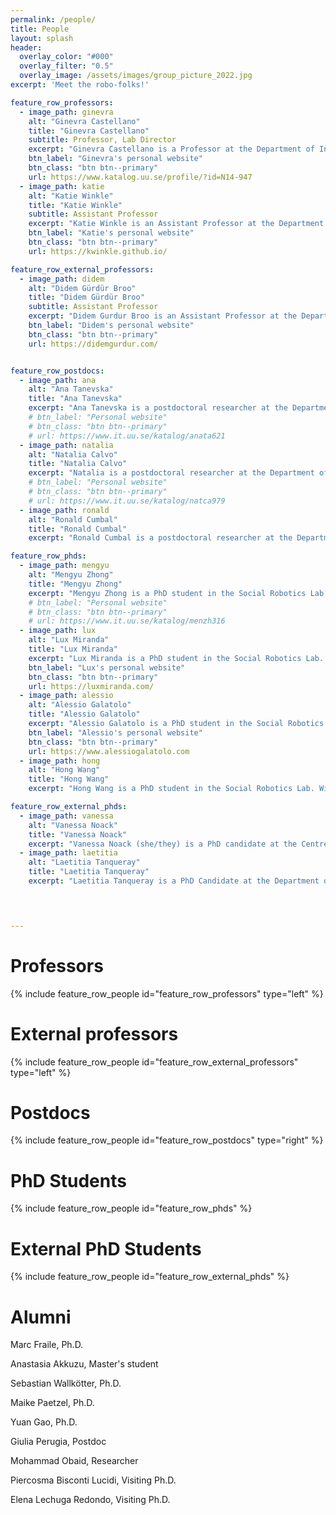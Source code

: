 ```yaml
---
permalink: /people/
title: People
layout: splash
header:
  overlay_color: "#000"
  overlay_filter: "0.5"
  overlay_image: /assets/images/group_picture_2022.jpg
excerpt: 'Meet the robo-folks!'

feature_row_professors:
  - image_path: ginevra
    alt: "Ginevra Castellano"
    title: "Ginevra Castellano"
    subtitle: Professor, Lab Director
    excerpt: "Ginevra Castellano is a Professor at the Department of Information Technology, Uppsala University, where she leads the Social Robotics Lab. Her research interests are in the areas of social robotics and affective computing, and include social learning, personalized adaptive robots, multimodal behaviours and uncanny valley effect in robots and virtual agents. Over the last ten years she has been working on the development of computational abilities that allow robots to behave in a socially intelligent way in scenarios where robots provide social support to humans, for example as tutors in the classroom or as companions for children."
    btn_label: "Ginevra's personal website"
    btn_class: "btn btn--primary"
    url: https://www.katalog.uu.se/profile/?id=N14-947
  - image_path: katie
    alt: "Katie Winkle"
    title: "Katie Winkle"
    subtitle: Assistant Professor
    excerpt: "Katie Winkle is an Assistant Professor at the Department of Information Technology, Uppsala University, where she is developing new lines of research around trustworthy Human Robot Inteaction (and what that means) at the Social Robotics Lab. Her research interests cover the design, development, evaluation and application of socially assistive robotics, with a focus on human-in-the-loop design/development and mutual shaping approaches which recognise the two-way interaction between robots and society."
    btn_label: "Katie's personal website"
    btn_class: "btn btn--primary"
    url: https://kwinkle.github.io/

feature_row_external_professors:
  - image_path: didem
    alt: "Didem Gürdür Broo"
    title: "Didem Gürdür Broo"
    subtitle: Assistant Professor
    excerpt: "Didem Gurdur Broo is an Assistant Professor at the Department of Information Technology, Uppsala University. She is working with cyber-physical systems including industrial robotics and autonomous systems. Her research aims to provide new prototypes, tools, methods and methodologies to design future intelligent and autonomous systems more sustainable and human-centric through better data science practices and mindset shift."
    btn_label: "Didem's personal website"
    btn_class: "btn btn--primary"
    url: https://didemgurdur.com/


feature_row_postdocs:
  - image_path: ana
    alt: "Ana Tanevska"
    title: "Ana Tanevska"
    excerpt: "Ana Tanevska is a postdoctoral researcher at the Department of Information Technology, Uppsala University, within the Horizon Europe project SymAware. Their research at the Social Robotics Lab is grounded in the topic of trustworthy human-robot interaction with a particular focus on human-in-the-loop learning and shared autonomy and agency in HRI. In addition to trustworthy HRI, Ana's research interests also include cognitive robotics (with a spotlight on the role of affect in cognition) and socially-assistive HRI."
    # btn_label: "Personal website"
    # btn_class: "btn btn--primary"
    # url: https://www.it.uu.se/katalog/anata621
  - image_path: natalia
    alt: "Natalia Calvo"
    title: "Natalia Calvo"
    excerpt: "Natalia is a postdoctoral researcher at the Department of Information Technology, Uppsala University. With a background in mechatronics and robotics engineering, and a Ph.D. in Computer Science acquired through the MSCA ITN program Horizon 2020, her research focuses on developing fair and transparent algorithms for intelligent robots and diverse autonomous systems. She follows a multidisciplinary approach encompassing deep learning, human-robot interaction, robot manipulation tasks, and conversational interfaces. In a world where robots can actively assist humans, she aims to contribute to shaping the future of autonomous technology, fostering a society where these systems operate with fairness, accountability, and ethics at their core."
    # btn_label: "Personal website"
    # btn_class: "btn btn--primary"
    # url: https://www.it.uu.se/katalog/natca979
  - image_path: ronald
    alt: "Ronald Cumbal"
    title: "Ronald Cumbal"
    excerpt: "Ronald Cumbal is a postdoctoral researcher at the Department of Information Technology, Uppsala University, working on the SymAware project. His work involves embedding communication mechanisms to convey intention and decision-making in autonomous agents. He is passionate about robotics, dialogue systems, and human-centered Technology. His research focuses on developing adaptive robots that enhance interaction through various communication mechanisms, aiming to integrate autonomous agents into diverse social settings, with a particular emphasis on group interactions and multicultural users."

feature_row_phds:
  - image_path: mengyu
    alt: "Mengyu Zhong"
    title: "Mengyu Zhong"
    excerpt: "Mengyu Zhong is a PhD student in the Social Robotics Lab. She received an MSc in IT and Cognition from the University of Copenhagen in 2021. She believes that AI-powered robots are changing the world and will free humans from trivial and repetitive works. Her work is focused on data-driven socially assistive robotics, and it is part of the Project funded by WoMHeR. She is interested in human-robot interaction, multi-modal deep learning, and especially robot-assisted medical diagnosis."
    # btn_label: "Personal website"
    # btn_class: "btn btn--primary"
    # url: https://www.it.uu.se/katalog/menzh316
  - image_path: lux
    alt: "Lux Miranda"
    title: "Lux Miranda"
    excerpt: "Lux Miranda is a PhD student in the Social Robotics Lab. She wants to use the power of ethics, AI, and robotic embodiment to remedy existential dangers and transform society into a more sustainable and compassionate place. With a background drawing from complexity science, anthropology, cognitive science, and computational modeling, their current work is focused on the ethics and diversification of robot identity construction, AI alignment, feminist robot design, the dynamics of social intelligence, and illuminating the world."
    btn_label: "Lux's personal website"
    btn_class: "btn btn--primary"
    url: https://luxmiranda.com/
  - image_path: alessio
    alt: "Alessio Galatolo"
    title: "Alessio Galatolo"
    excerpt: "Alessio Galatolo is a PhD student in the Social Robotics Lab. He received his MSc degree in Machine Learning at KTH, Stockholm in 2022. His research interests mainly concern Large Language Models in topics such as Knowledge Manipulation, Personality Expression, Multi-Modal Generation in Social Robots and all the ethical implication involved. He is also part of PREVENT, an Uppsala-based project for cardio-metabolic diseases prevention in disadvantaged populations."
    btn_label: "Alessio's personal website"
    btn_class: "btn btn--primary"
    url: https://www.alessiogalatolo.com
  - image_path: hong
    alt: "Hong Wang"
    title: "Hong Wang"
    excerpt: "Hong Wang is a PhD student in the Social Robotics Lab. With a background in automatic control and embedded systems, she is passionate in the fields of robotics, autonomous systems, and AI-powered human-robot interaction. Her research interests include the application of social robots within domestic environments, with the current projects focusing on the evaluation and solution of potential risks associated with healthcare robots, aiming to enhance user experience and cybersecurity through trustworthy interactions."

feature_row_external_phds:
  - image_path: vanessa
    alt: "Vanessa Noack"
    title: "Vanessa Noack"
    excerpt: "Vanessa Noack (she/they) is a PhD candidate at the Centre for Gender Research at Uppsala University. Vanessa received an MSSc and MA degree with a major in Gender Studies in 2020 and 2021. In their project Gender, Embodiment and Technology, she pays particular attention to how gender is mobilised in a technologised context by drawing on three case studies. The case studies include an analysis of gender in relation to different robots, such as the wearable robots called exoskeletons. Vanessa is also the Equal Opportunities Officer at the Centre for Gender Research at Uppsala University and takes part in the research group Technologization of the Everyday."
  - image_path: laetitia
    alt: "Laetitia Tanqueray"
    title: "Laetitia Tanqueray"
    excerpt: "Laetitia Tanqueray is a PhD Candidate at the Department of Technology and Society at Lund University, co-supervised by Katie Winkle in the Uppsala Social Robotics Lab. Laetitia holds law degrees (LLB and Master 1) and a Master's (MSc) in Sociology of Law. She investigates human-robot interactions (HRI) from a socio-legal lens. Her published work has mostly focused on informing HRI design, including in collaboration with HRI experts and in the domain of healthcare."


  

---
```



# Professors
{% include feature_row_people id="feature_row_professors" type="left" %}

# External professors
{% include feature_row_people id="feature_row_external_professors" type="left" %}


# Postdocs
{% include feature_row_people id="feature_row_postdocs" type="right" %}


# PhD Students
{% include feature_row_people id="feature_row_phds" %}

# External PhD Students
{% include feature_row_people id="feature_row_external_phds" %}


<!--
# Master Students
{% include feature_row_people id="feature_row_masters" %}
-->


# Alumni

Marc Fraile, Ph.D. 

Anastasia Akkuzu, Master's student

Sebastian Wallkötter, Ph.D.

Maike Paetzel, Ph.D.

Yuan Gao, Ph.D. 

Giulia Perugia, Postdoc

Mohammad Obaid, Researcher

Piercosma Bisconti Lucidi, Visiting Ph.D.  

Elena Lechuga Redondo, Visiting Ph.D.
